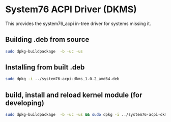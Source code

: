 # System76 ACPI Driver (DKMS)

This provides the system76_acpi in-tree driver for systems missing it.

## Building .deb from source
```bash
sudo dpkg-buildpackage  -b -uc -us
```

## Installing from built .deb
```bash
sudo dpkg -i ../system76-acpi-dkms_1.0.2_amd64.deb
```

## build, install and reload kernel module (for developing)
```bash
sudo dpkg-buildpackage  -b -uc -us && sudo dpkg -i ../system76-acpi-dkms_1.0.2_amd64.deb && sudo modprobe -r system76_acpi && sleep 5 && sudo modprobe system76_acpi
```
